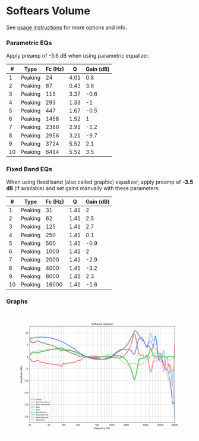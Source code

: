 # Softears Volume
See [usage instructions](https://github.com/jaakkopasanen/AutoEq#usage) for more options and info.

### Parametric EQs
Apply preamp of -3.6 dB when using parametric equalizer.

|   # | Type    |   Fc (Hz) |    Q |   Gain (dB) |
|-----|---------|-----------|------|-------------|
|   1 | Peaking |        24 | 4.01 |         0.8 |
|   2 | Peaking |        87 | 0.43 |         3.6 |
|   3 | Peaking |       115 | 3.37 |        -0.6 |
|   4 | Peaking |       293 | 1.33 |        -1   |
|   5 | Peaking |       447 | 1.67 |        -0.5 |
|   6 | Peaking |      1458 | 1.52 |         1   |
|   7 | Peaking |      2386 | 2.91 |        -1.2 |
|   8 | Peaking |      2956 | 3.21 |        -9.7 |
|   9 | Peaking |      3724 | 5.52 |         2.1 |
|  10 | Peaking |      6414 | 5.52 |         3.5 |

### Fixed Band EQs
When using fixed band (also called graphic) equalizer, apply preamp of **-3.5 dB** (if available) and set gains manually with these parameters.

|   # | Type    |   Fc (Hz) |    Q |   Gain (dB) |
|-----|---------|-----------|------|-------------|
|   1 | Peaking |        31 | 1.41 |         2   |
|   2 | Peaking |        62 | 1.41 |         2.5 |
|   3 | Peaking |       125 | 1.41 |         2.7 |
|   4 | Peaking |       250 | 1.41 |         0.1 |
|   5 | Peaking |       500 | 1.41 |        -0.9 |
|   6 | Peaking |      1000 | 1.41 |         2   |
|   7 | Peaking |      2000 | 1.41 |        -2.9 |
|   8 | Peaking |      4000 | 1.41 |        -3.2 |
|   9 | Peaking |      8000 | 1.41 |         2.3 |
|  10 | Peaking |     16000 | 1.41 |        -1.6 |

### Graphs
![](./Softears%20Volume.png)
